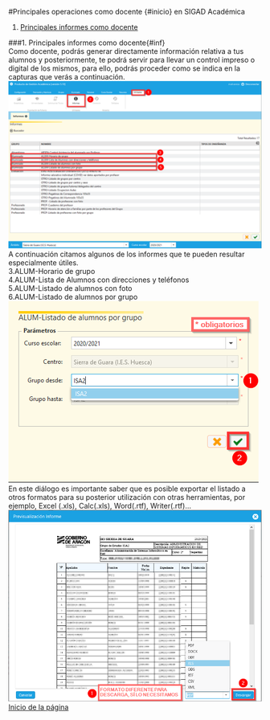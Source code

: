 #Principales operaciones como docente {#inicio} en SIGAD Académica

1. [Principales informes como docente](#inf)  

###1. Principales informes como docente{#inf}  
Como docente, podrás generar directamente información relativa a tus alumnos y posteriormente, te podrá servir para llevar un control impreso o digital de los mismos, para ello, podrás proceder como se indica en la capturas que verás a continuación.  
![Informes 1](https://raw.githubusercontent.com/catedu/curso-basico-sigad/master/img/academica/docente/imprimir_informes/1.png)  
A continuación citamos algunos de los informes que te pueden resultar especialmente útiles.  
3.ALUM-Horario de grupo  
4.ALUM-Lista de Alumnos con direcciones y teléfonos  
5.ALUM-Listado de alumnos con foto  
6.ALUM-Listado de alumnos por grupo  
![Informes 2](https://raw.githubusercontent.com/catedu/curso-basico-sigad/master/img/academica/docente/imprimir_informes/2.png)  
En este diálogo es importante saber que es posible exportar el listado a otros formatos para su posterior utilización con otras herramientas, por ejemplo, Excel (.xls), Calc(.xls), Word(.rtf), Writer(.rtf)... 
![Informes 3](https://raw.githubusercontent.com/catedu/curso-basico-sigad/master/img/academica/docente/imprimir_informes/3.png)  
[Inicio de la página](#inicio)